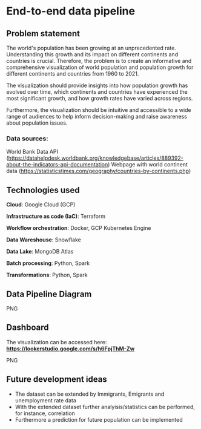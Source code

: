 # End-to-end data pipeline

## Problem statement
The world's population has been growing at an unprecedented rate. Understanding this growth and its impact on different continents and countries is crucial. Therefore, the problem is to create an informative and comprehensive visualization of world population and population growth for different continents and countries from 1960 to 2021. 

The visualization should provide insights into how population growth has evolved over time, which continents and countries have experienced the most significant growth, and how growth rates have varied across regions. 

Furthermore, the visualization should be intuitive and accessible to a wide range of audiences to help inform decision-making and raise awareness about population issues.

### Data sources:
World Bank Data API (https://datahelpdesk.worldbank.org/knowledgebase/articles/889392-about-the-indicators-api-documentation)
Webpage with world continent data (https://statisticstimes.com/geography/countries-by-continents.php)

## Technologies used
**Cloud**: Google Cloud (GCP)

**Infrastructure as code (IaC)**: Terraform

**Workflow orchestration**: Docker, GCP Kubernetes Engine

**Data Wareshouse**: Snowflake

**Data Lake**: MongoDB Atlas

**Batch processing**: Python, Spark

**Transformations**: Python, Spark

## Data Pipeline Diagram
PNG

## Dashboard
The visualization can be accessed here: **https://lookerstudio.google.com/s/h6FpjThM-Zw**

PNG

## Future development ideas
- The dataset can be extended by Immigrants, Emigrants and unemployment rate data
- With the extended dataset further analyisis/statistics can be performed, for instance, correlation
- Furthermore a prediction for future population can be implemented